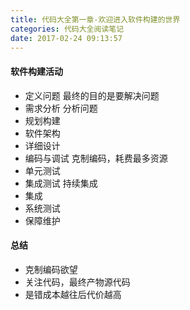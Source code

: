 ```yaml
---
title: 代码大全第一章-欢迎进入软件构建的世界
categories: 代码大全阅读笔记
date: 2017-02-24 09:13:57
---
```



#### 软件构建活动

* 定义问题 最终的目的是要解决问题
* 需求分析 分析问题
* 规划构建
* 软件架构
* 详细设计
* 编码与调试 克制编码，耗费最多资源
* 单元测试 
* 集成测试 持续集成
* 集成
* 系统测试
* 保障维护


#### 总结

* 克制编码欲望
* 关注代码，最终产物源代码
* 是错成本越往后代价越高
